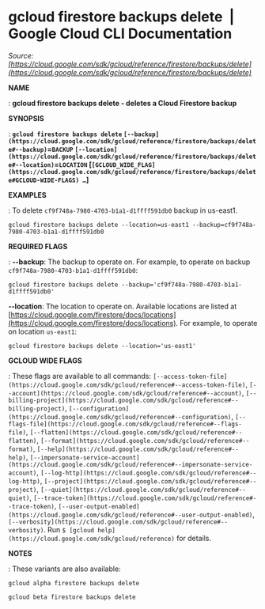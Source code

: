 # gcloud firestore backups delete  |  Google Cloud CLI Documentation

*Source: [https://cloud.google.com/sdk/gcloud/reference/firestore/backups/delete](https://cloud.google.com/sdk/gcloud/reference/firestore/backups/delete)*

**NAME**

: **gcloud firestore backups delete - deletes a Cloud Firestore backup**

**SYNOPSIS**

: **`gcloud firestore backups delete` `[--backup](https://cloud.google.com/sdk/gcloud/reference/firestore/backups/delete#--backup)`=`BACKUP` `[--location](https://cloud.google.com/sdk/gcloud/reference/firestore/backups/delete#--location)`=`LOCATION` [`[GCLOUD_WIDE_FLAG](https://cloud.google.com/sdk/gcloud/reference/firestore/backups/delete#GCLOUD-WIDE-FLAGS) …`]**

**EXAMPLES**

: To delete `cf9f748a-7980-4703-b1a1-d1ffff591db0` backup in us-east1.

```
gcloud firestore backups delete --location=us-east1 --backup=cf9f748a-7980-4703-b1a1-d1ffff591db0
```

**REQUIRED FLAGS**

: **--backup**:
The backup to operate on.
For example, to operate on backup
`cf9f748a-7980-4703-b1a1-d1ffff591db0`:

```
gcloud firestore backups delete --backup='cf9f748a-7980-4703-b1a1-d1ffff591db0'
```

**--location**:
The location to operate on. Available locations are listed at [https://cloud.google.com/firestore/docs/locations](https://cloud.google.com/firestore/docs/locations).
For example, to operate on location `us-east1`:

```
gcloud firestore backups delete --location='us-east1'
```

**GCLOUD WIDE FLAGS**

: These flags are available to all commands: `[--access-token-file](https://cloud.google.com/sdk/gcloud/reference#--access-token-file)`,
`[--account](https://cloud.google.com/sdk/gcloud/reference#--account)`, `[--billing-project](https://cloud.google.com/sdk/gcloud/reference#--billing-project)`,
`[--configuration](https://cloud.google.com/sdk/gcloud/reference#--configuration)`,
`[--flags-file](https://cloud.google.com/sdk/gcloud/reference#--flags-file)`,
`[--flatten](https://cloud.google.com/sdk/gcloud/reference#--flatten)`, `[--format](https://cloud.google.com/sdk/gcloud/reference#--format)`, `[--help](https://cloud.google.com/sdk/gcloud/reference#--help)`, `[--impersonate-service-account](https://cloud.google.com/sdk/gcloud/reference#--impersonate-service-account)`,
`[--log-http](https://cloud.google.com/sdk/gcloud/reference#--log-http)`,
`[--project](https://cloud.google.com/sdk/gcloud/reference#--project)`, `[--quiet](https://cloud.google.com/sdk/gcloud/reference#--quiet)`, `[--trace-token](https://cloud.google.com/sdk/gcloud/reference#--trace-token)`, `[--user-output-enabled](https://cloud.google.com/sdk/gcloud/reference#--user-output-enabled)`,
`[--verbosity](https://cloud.google.com/sdk/gcloud/reference#--verbosity)`.
Run `$ [gcloud help](https://cloud.google.com/sdk/gcloud/reference)` for details.

**NOTES**

: These variants are also available:

```
gcloud alpha firestore backups delete
```

```
gcloud beta firestore backups delete
```